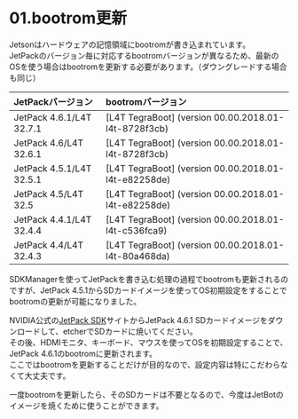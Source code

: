 # 01.bootrom更新

Jetsonはハードウェアの記憶領域にbootromが書き込まれています。  
JetPackのバージョン毎に対応するbootromバージョンが異なるため、最新のOSを使う場合はbootromを更新する必要があります。（ダウングレードする場合も同じ）

| JetPackバージョン | bootromバージョン |
|:-----------|:------------|
| JetPack 4.6.1/L4T 32.7.1 | \[L4T TegraBoot] (version 00.00.2018.01-l4t-8728f3cb) |
| JetPack 4.6/L4T 32.6.1 | \[L4T TegraBoot] (version 00.00.2018.01-l4t-8728f3cb) |
| JetPack 4.5.1/L4T 32.5.1 | \[L4T TegraBoot] (version 00.00.2018.01-l4t-e82258de) |
| JetPack 4.5/L4T 32.5 | \[L4T TegraBoot] (version 00.00.2018.01-l4t-e82258de) |
| JetPack 4.4.1/L4T 32.4.4 | \[L4T TegraBoot] (version 00.00.2018.01-l4t-c536fca9) |
| JetPack 4.4/L4T 32.4.3 | \[L4T TegraBoot] (version 00.00.2018.01-l4t-80a468da) |

SDKManagerを使ってJetPackを書き込む処理の過程でbootromも更新されるのですが、JetPack 4.5.1からSDカードイメージを使ってOS初期設定をすることでbootromの更新が可能になりました。

NVIDIA公式の[JetPack SDK](https://developer.nvidia.com/embedded/jetpack)サイトからJetPack 4.6.1 SDカードイメージをダウンロードして、etcherでSDカードに焼いてください。  
その後、HDMIモニタ、キーボード、マウスを使ってOSを初期設定することで、JetPack 4.6.1のbootromに更新されます。  
ここではbootromを更新することだけが目的なので、設定内容は特にこだわらなくて大丈夫です。  

一度bootromを更新したら、そのSDカードは不要となるので、今度はJetBotのイメージを焼くために使うことができます。
